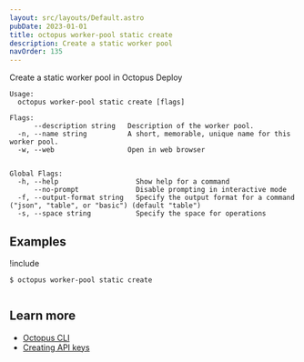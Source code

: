 ```yaml
---
layout: src/layouts/Default.astro
pubDate: 2023-01-01
title: octopus worker-pool static create
description: Create a static worker pool
navOrder: 135
---
```


Create a static worker pool in Octopus Deploy


```
Usage:
  octopus worker-pool static create [flags]

Flags:
      --description string   Description of the worker pool.
  -n, --name string          A short, memorable, unique name for this worker pool.
  -w, --web                  Open in web browser


Global Flags:
  -h, --help                   Show help for a command
      --no-prompt              Disable prompting in interactive mode
  -f, --output-format string   Specify the output format for a command ("json", "table", or "basic") (default "table")
  -s, --space string           Specify the space for operations

```

## Examples

!include <samples-instance>


```
$ octopus worker-pool static create


```

## Learn more

- [Octopus CLI](/docs/octopus-rest-api/cli/index.md)
- [Creating API keys](/docs/octopus-rest-api/how-to-create-an-api-key.md)